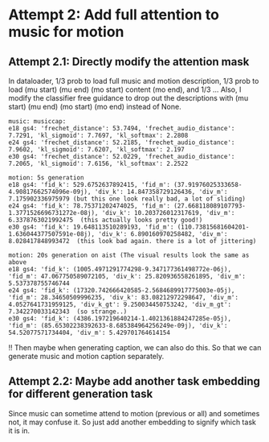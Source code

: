 # Attempt 2: Add full attention to music for motion

## Attempt 2.1: Directly modify the attention mask
In dataloader, 1/3 prob to load full music and motion description, 
1/3 prob to load (mu start) (mu end) (mo start) content (mo end),
and 1/3 ...
Also, I modify the classifier free guidance to drop out the descriptions with  (mu start) (mu end) (mo start) (mo end)
instead of None.
    
    music: musiccap:
    e18 gs4: 'frechet_distance': 53.7494, 'frechet_audio_distance': 7.7291, 'kl_sigmoid': 7.7697, 'kl_softmax': 2.2808
    e24 gs4: 'frechet_distance': 52.2185, 'frechet_audio_distance': 7.9602, 'kl_sigmoid': 7.6207, 'kl_softmax': 2.197
    e30 gs4: 'frechet_distance': 52.0229, 'frechet_audio_distance': 7.2065, 'kl_sigmoid': 7.6156, 'kl_softmax': 2.2522

    motion: 5s generation
    e18 gs4: 'fid_k': 529.6752637892415, 'fid_m': (37.91976025333658-4.90817662574096e-09j), 'div_k': 14.847358729126436, 'div_m': 7.175902336975979 (but this one look really bad, a lot of sliding)
    e24 gs4: 'fid_k': 78.75371202474025, 'fid_m': (27.668118089107793-1.3771526696731272e-08j), 'div_k': 10.203726012317619, 'div_m': 6.3378763021992475  (this actually looks pretty good!)
    e30 gs4: 'fid_k': 19.648113510289193, 'fid_m': (110.73815681604201-1.636044377507591e-08j), 'div_k': 6.890160970258482, 'div_m': 8.028417848993472  (this look bad again. there is a lot of jittering)

    motion: 20s generation on aist (The visual results look the same as above
    e18 gs4: 'fid_k': (1005.4971291774298-9.347177361498772e-06j), 'fid_m': 47.067750589072105, 'div_k': 25.820936558261895, 'div_m': 5.537378755746744
    e24 gs4: 'fid_k': (17320.742666420585-2.5684689917775003e-05j), 'fid_m': 28.34650509996235, 'div_k': 83.08212972298647, 'div_m': 4.0527641731959125, 'div_k_gt': 9.250034450753242, 'div_m_gt': 7.342270033142343  (so strange..)
    e30 gs4: 'fid_k': (4386.197219640214-1.4021361884247285e-05j), 'fid_m': (85.65302238392633-8.685384964256249e-09j), 'div_k': 54.52077571734404, 'div_m': 5.429701764614154



!! Then maybe when generating caption, we can also do this. So that we can generate 
music and motion caption separately.

## Attempt 2.2: Maybe add another task embedding for different generation task
Since music can sometime attend to motion (previous or all) and sometimes not, it may confuse it.
So just add another embedding to signify which task it is in. 
